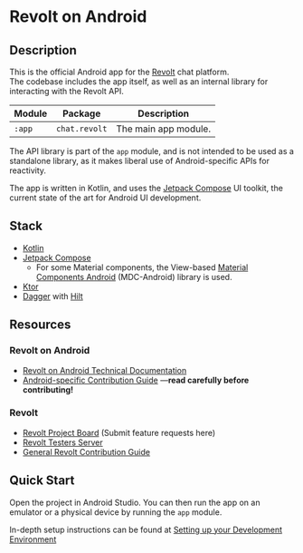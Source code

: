 # Revolt on Android

## Description

This is the official Android app for the [Revolt](https://revolt.chat) chat platform.  
The codebase includes the app itself, as well as an internal library for interacting with the Revolt
API.

| Module | Package       | Description          |
|--------|---------------|----------------------|
| `:app` | `chat.revolt` | The main app module. |

The API library is part of the `app` module, and is not intended to be used as a standalone library,
as it makes liberal use of Android-specific APIs for reactivity.

The app is written in Kotlin, and uses
the [Jetpack Compose](https://developer.android.com/jetpack/compose) UI toolkit, the current state
of the art for Android UI development.

## Stack

- [Kotlin](https://kotlinlang.org/)
- [Jetpack Compose](https://developer.android.com/jetpack/compose)
    - For some Material components, the View-based
      [Material Components Android](https://github.com/material-components/material-components-android)
      (MDC-Android) library is used.
- [Ktor](https://ktor.io/)
- [Dagger](https://dagger.dev/) with [Hilt](https://dagger.dev/hilt/)

## Resources

### Revolt on Android

- [Revolt on Android Technical Documentation](https://revoltchat.github.io/android/)
- [Android-specific Contribution Guide](https://revoltchat.github.io/android/contributing/guidelines/)
  &mdash;**read carefully before contributing!**

### Revolt

- [Revolt Project Board](https://github.com/revoltchat/revolt/discussions) (Submit feature requests
  here)
- [Revolt Testers Server](https://app.revolt.chat/invite/Testers)
- [General Revolt Contribution Guide](https://developers.revolt.chat/contributing)

## Quick Start

Open the project in Android Studio. You can then run the app on an emulator or a physical device by
running the `app` module.

In-depth setup instructions can be found
at [Setting up your Development Environment](https://revoltchat.github.io/android/contributing/setup/)